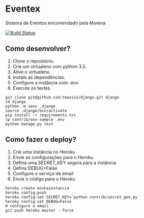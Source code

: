 # Eventex 

Sistema de Eventos encomendado pela Morena

[![Build Status](https://travis-ci.org/tmassis/django.svg?branch=master)](https://travis-ci.org/tmassis/django)

## Como desenvolver?

1. Clone o repositório.
2. Crie um virtualenv com python 3.5.
3. Ative o virtualenv.
4. Instale as dependências.
5. Configure a instância com .env.
6. Execute os textes.

```console
git clone git@github.com:tmassis/django.git django
cd django
python -m venv .django
source .django/bin/activate
pip install -r requirements.txt
cp contrib/env-sample .env
python manage.py test
```

## Como fazer o deploy?

1. Crie uma instância no Heroku
2. Envie as configurações para o Heroku
3. Defina uma SECRET_KEY segura para a instância 
4. Defina DEBUG=False
5. Configure o serviço de email
6. Envie o código para o Heroku

```console
heroku create minhainstancia
heroku config:push
heroku config:set SECRET_KEY=`python contrib/secret_gen.py`
heroky config:set DEBUG=False
# configuro o email
git push heroku master --force
```

